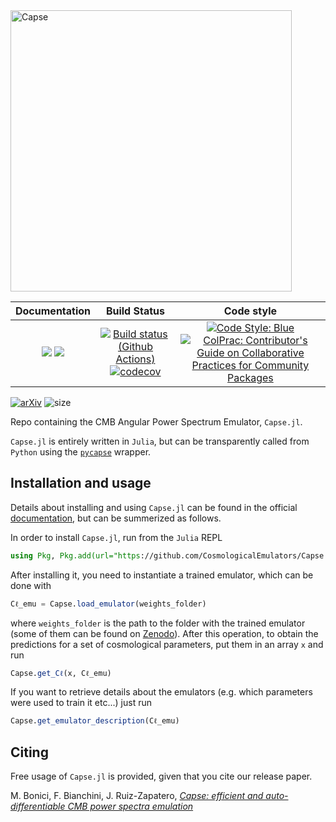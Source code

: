 <img src="https://github.com/user-attachments/assets/6b67eac9-06ca-48c0-b259-5389a4638e9e" alt="Capse" width="450" />

| **Documentation** | **Build Status** | **Code style** |
|:--------:|:----------------:|:----------------:|
| [![](https://img.shields.io/badge/docs-dev-blue.svg)](https://cosmologicalemulators.github.io/Capse.jl/dev) [![](https://img.shields.io/badge/docs-stable-blue.svg)](https://cosmologicalemulators.github.io/Capse.jl/stable) | [![Build status (Github Actions)](https://github.com/CosmologicalEmulators/Capse.jl/workflows/CI/badge.svg)](https://github.com/CosmologicalEmulators/Capse.jl/actions) [![codecov](https://codecov.io/gh/CosmologicalEmulators/Capse.jl/branch/main/graph/badge.svg?token=0PYHCWVL67)](https://codecov.io/gh/CosmologicalEmulators/Capse.jl) | [![Code Style: Blue](https://img.shields.io/badge/code%20style-blue-4495d1.svg)](https://github.com/invenia/BlueStyle) [![ColPrac: Contributor's Guide on Collaborative Practices for Community Packages](https://img.shields.io/badge/ColPrac-Contributor's%20Guide-blueviolet)](https://github.com/SciML/ColPrac) |


[![arXiv](https://img.shields.io/badge/arXiv-2307.14339-b31b1b.svg)](https://arxiv.org/abs/2307.14339)
![size](https://img.shields.io/github/repo-size/CosmologicalEmulators/Capse.jl)


Repo containing the CMB Angular Power Spectrum Emulator, `Capse.jl`.

`Capse.jl` is entirely written in `Julia`, but can be transparently called from `Python` using the [`pycapse`](https://github.com/CosmologicalEmulators/pycapse) wrapper.

## Installation and usage

Details about installing and using `Capse.jl` can be found in the official [documentation](https://cosmologicalemulators.github.io/Capse.jl/stable/), but can be summerized as follows.

In order to install `Capse.jl`, run from the `Julia` REPL

```julia
using Pkg, Pkg.add(url="https://github.com/CosmologicalEmulators/Capse.jl")
```

After installing it, you need to instantiate a trained emulator, which can be done with

```julia
Cℓ_emu = Capse.load_emulator(weights_folder)
```

where `weights_folder` is the path to the folder with the trained emulator (some of them can be found on [Zenodo](https://zenodo.org/record/8187935)). After this operation, to obtain the predictions for a set of cosmological parameters, put them in an array `x` and run

```julia
Capse.get_Cℓ(x, Cℓ_emu)
```

If you want to retrieve details about the emulators (e.g. which parameters were used to train it etc...) just run

```julia
Capse.get_emulator_description(Cℓ_emu)
```

## Citing

Free usage of `Capse.jl` is provided, given that you cite our release paper.

M. Bonici, F. Bianchini, J. Ruiz-Zapatero, [_Capse: efficient and auto-differentiable CMB power spectra emulation_](https://arxiv.org/abs/2307.14339)
